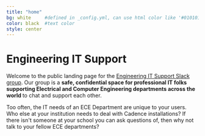 ```yaml
---
title: "home"
bg: white     #defined in _config.yml, can use html color like '#010101'
color: black  #text color
style: center
---
```


# Engineering IT Support

Welcome to the public landing page for the <a href="https://engr-it-support.slack.com/">Engineering IT Support Slack group</a>. Our group is a <strong>safe, confidential space for professional IT folks supporting Electrical and Computer Engineering departments across the world </strong> to chat and support each other.

Too often, the IT needs of an ECE Department are unique to your users. Who else at your institution needs to deal with Cadence installations? If there isn't someone at your school you can ask questions of, then why not talk to your fellow ECE departments? 
